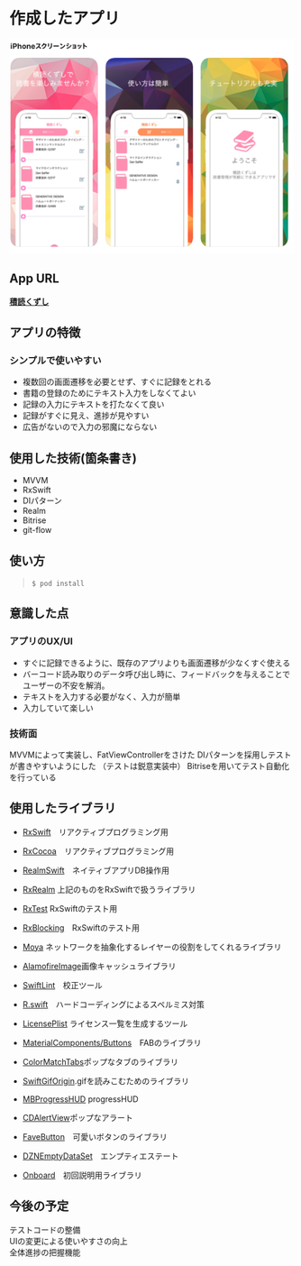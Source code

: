 # 作成したアプリ

![appImage](./ReadmeImages/appImage.png)

## App URL

**[積読くずし](https://apps.apple.com/us/app/%E7%A9%8D%E8%AA%AD%E3%81%8F%E3%81%9A%E3%81%97/id1508001531?l=ja&ls=1)**

## アプリの特徴
### シンプルで使いやすい

 - 複数回の画面遷移を必要とせず、すぐに記録をとれる
 - 書籍の登録のためにテキスト入力をしなくてよい
 - 記録の入力にテキストを打たなくて良い
 - 記録がすぐに見え、進捗が見やすい
 - 広告がないので入力の邪魔にならない

## 使用した技術(箇条書き)

- MVVM
- RxSwift
- DIパターン
- Realm
- Bitrise
- git-flow

## 使い方
 
> `$ pod install`

## 意識した点
### アプリのUX/UI

 - すぐに記録できるように、既存のアプリよりも画面遷移が少なくすぐ使える
 - バーコード読み取りのデータ呼び出し時に、フィードバックを与えることでユーザーの不安を解消。
 - テキストを入力する必要がなく、入力が簡単
 - 入力していて楽しい

### 技術面
  MVVMによって実装し、FatViewControllerをさけた
  DIパターンを採用しテストが書きやすいようにした
    （テストは鋭意実装中）
  Bitriseを用いてテスト自動化を行っている
  
## 使用したライブラリ

 - [RxSwift](https://github.com/ReactiveX/RxSwift)　リアクティブプログラミング用 
 -  [RxCocoa](https://github.com/ReactiveX/RxSwift/tree/master/RxCocoa)　リアクティブプログラミング用
 - [RealmSwift](https://realm.io/docs/swift/latest)　ネイティブアプリDB操作用
 - [RxRealm](https://github.com/RxSwiftCommunity/RxRealm) 上記のものをRxSwiftで扱うライブラリ
 - [RxTest](https://github.com/ReactiveX/RxSwift/tree/master/RxTest) RxSwiftのテスト用
 - [RxBlocking](https://github.com/ReactiveX/RxSwift/tree/master/RxBlocking)　RxSwiftのテスト用
 - [Moya](https://github.com/Moya/Moya) ネットワークを抽象化するレイヤーの役割をしてくれるライブラリ
 - [AlamofireImage](https://github.com/Alamofire/AlamofireImage)画像キャッシュライブラリ
 
 - [SwiftLint](https://github.com/realm/SwiftLint)　校正ツール
 - [R.swift](https://github.com/mac-cain13/R.swift)　ハードコーディングによるスペルミス対策
 - [LicensePlist](https://github.com/mono0926/LicensePlist) ライセンス一覧を生成するツール
 
 - [MaterialComponents/Buttons](https://material.io/develop/ios/components/buttons/)　FABのライブラリ
 - [ColorMatchTabs](https://github.com/Yalantis/ColorMatchTabs)ポップなタブのライブラリ
 -  [SwiftGifOrigin](https://github.com/swiftgif/SwiftGif).gifを読みこむためのライブラリ
 - [MBProgressHUD](https://github.com/jdg/MBProgressHUD)  progressHUD
 - [CDAlertView](https://github.com/candostdagdeviren/CDAlertView)ポップなアラート
 - [FaveButton](https://github.com/janselv/fave-button)　可愛いボタンのライブラリ
 - [DZNEmptyDataSet](https://github.com/dzenbot/DZNEmptyDataSet)　エンプティエステート
 - [Onboard](https://github.com/mamaral/Onboard)　初回説明用ライブラリ

## 今後の予定
テストコードの整備  
UIの変更による使いやすさの向上  
全体進捗の把握機能  
